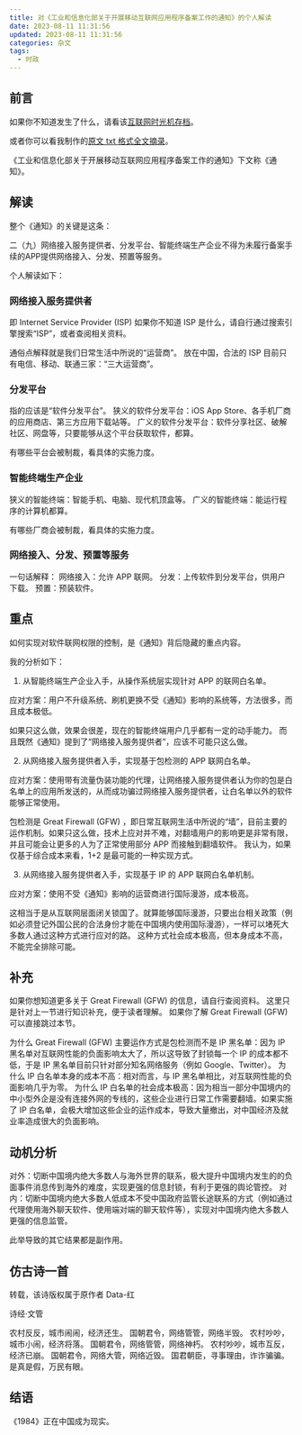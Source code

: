 ```yaml
---
title: 对《工业和信息化部关于开展移动互联网应用程序备案工作的通知》的个人解读
date: 2023-08-11 11:31:56
updated: 2023-08-11 11:31:56
categories: 杂文
tags:
  - 时政
---
```


## 前言
如果你不知道发生了什么，请看该[互联网时光机存档](https://web.archive.org/web/20230811181740/https://wap.miit.gov.cn/zwgk/zcwj/wjfb/tz/art/2023/art_920db564162e4312916a01bed6540ad8.html)。

或者你可以看我制作的[原文 txt 格式全文摘录](/plain/工业和信息化部关于开展移动互联网应用程序备案工作的通知.txt)。

《工业和信息化部关于开展移动互联网应用程序备案工作的通知》下文称《通知》。

## 解读
整个《通知》的关键是这条：

二（九）网络接入服务提供者、分发平台、智能终端生产企业不得为未履行备案手续的APP提供网络接入、分发、预置等服务。

个人解读如下：

### 网络接入服务提供者
即 Internet Service Provider (ISP)
如果你不知道 ISP 是什么，请自行通过搜索引擎搜索“ISP”，或者查阅相关资料。

通俗点解释就是我们日常生活中所说的“运营商”。
放在中国，合法的 ISP 目前只有电信、移动、联通三家：“三大运营商”。

### 分发平台
指的应该是“软件分发平台”。
狭义的软件分发平台：iOS App Store、各手机厂商的应用商店、第三方应用下载站等。
广义的软件分发平台：软件分享社区、破解社区、网盘等，只要能够从这个平台获取软件，都算。

有哪些平台会被制裁，看具体的实施力度。

### 智能终端生产企业
狭义的智能终端：智能手机、电脑、现代机顶盒等。
广义的智能终端：能运行程序的计算机都算。

有哪些厂商会被制裁，看具体的实施力度。

### 网络接入、分发、预置等服务
一句话解释：
网络接入：允许 APP 联网。
分发：上传软件到分发平台，供用户下载。
预置：预装软件。

## 重点
如何实现对软件联网权限的控制，是《通知》背后隐藏的重点内容。

我的分析如下：

1. 从智能终端生产企业入手，从操作系统层实现针对 APP 的联网白名单。

应对方案：用户不升级系统、刷机更换不受《通知》影响的系统等，方法很多，而且成本极低。

如果只这么做，效果会很差，现在的智能终端用户几乎都有一定的动手能力。
而且既然《通知》提到了“网络接入服务提供者”，应该不可能只这么做。

2. 从网络接入服务提供者入手，实现基于包检测的 APP 联网白名单。

应对方案：使用带有流量伪装功能的代理，让网络接入服务提供者认为你的包是白名单上的应用所发送的，从而成功骗过网络接入服务提供者，让白名单以外的软件能够正常使用。

包检测是 Great Firewall (GFW) ，即日常互联网生活中所说的“墙”，目前主要的运作机制。如果只这么做，技术上应对并不难，对翻墙用户的影响更是非常有限，并且可能会让更多的人为了正常使用部分 APP 而接触到翻墙软件。
我认为，如果仅基于综合成本来看，1+2 是最可能的一种实现方式。

3. 从网络接入服务提供者入手，实现基于 IP 的 APP 联网白名单机制。

应对方案：使用不受《通知》影响的运营商进行国际漫游，成本极高。

这相当于是从互联网层面闭关锁国了。就算能够国际漫游，只要出台相关政策（例如必须登记外国公民的合法身份才能在中国境内使用国际漫游），一样可以堵死大多数人通过这种方式进行应对的路。
这种方式社会成本极高，但本身成本不高，不能完全排除可能。

## 补充
如果你想知道更多关于 Great Firewall (GFW) 的信息，请自行查阅资料。
这里只是针对上一节进行知识补充，便于读者理解。
如果你了解 Great Firewall (GFW) 可以直接跳过本节。

为什么 Great Firewall (GFW) 主要运作方式是包检测而不是 IP 黑名单：因为 IP 黑名单对互联网性能的负面影响太大了，所以这导致了封锁每一个 IP 的成本都不低，于是 IP 黑名单目前只针对部分知名网络服务（例如 Google、Twitter）。
为什么 IP 白名单本身的成本不高：相对而言，与 IP 黑名单相比，对互联网性能的负面影响几乎为零。
为什么 IP 白名单的社会成本极高：因为相当一部分中国境内的中小型外企是没有连接外网的专线的，这些企业进行日常工作需要翻墙。如果实施了 IP 白名单，会极大增加这些企业的运作成本，导致大量撤出，对中国经济及就业率造成很大的负面影响。

## 动机分析
对外：切断中国境内绝大多数人与海外世界的联系，极大提升中国境内发生的的负面事件消息传到海外的难度，实现更强的信息封锁，有利于更强的舆论管控。
对内：切断中国境内绝大多数人低成本不受中国政府监管长途联系的方式（例如通过代理使用海外聊天软件、使用端对端的聊天软件等），实现对中国境内绝大多数人更强的信息监管。

此举导致的其它结果都是副作用。

## 仿古诗一首
转载，该诗版权属于原作者 Data-红

诗经·文管

农村反反，城市闹闹，经济还生。
国朝君令，网络管管，网络半毁。
农村吵吵，城市小闹，经济将落。
国朝君令，网络管管，网络神朽。
农村吵吵，城市互反，经济已崩。
国朝君令，网络大管，网络近毁。
国君朝臣，寻事理由，诈诈骗骗。
是真是假，万民有眼。

## 结语
《1984》正在中国成为现实。
